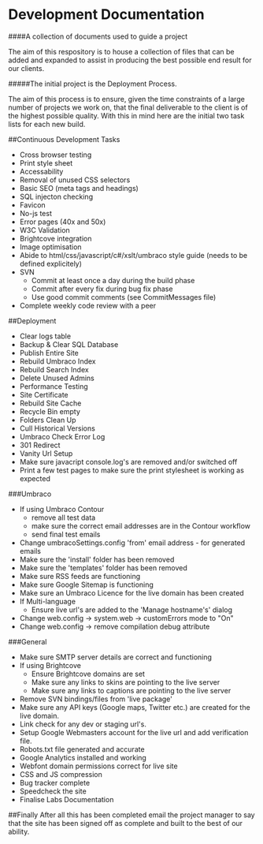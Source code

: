 Development Documentation
=========================

####A collection of documents used to guide a project

The aim of this respository is to house a collection of files that can be added and expanded to assist in producing the best possible end result for our clients. 

#####The initial project is the Deployment Process.

The aim of this process is to ensure, given the time constraints of a large number of projects we work on, that the final deliverable to the client is of the highest possible quality. 
With this in mind here are the initial two task lists for each new build. 

##Continuous Development Tasks

- Cross browser testing
- Print style sheet
- Accessability
- Removal of unused CSS selectors
- Basic SEO (meta tags and headings)
- SQL injecton checking
- Favicon
- No-js test
- Error pages (40x and 50x)
- W3C Validation
- Brightcove integration
- Image optimisation
- Abide to html/css/javascript/c#/xslt/umbraco style guide (needs to be defined explicitely)
- SVN
  - Commit at least once a day during the build phase
  - Commit after every fix during bug fix phase
  - Use good commit comments (see CommitMessages file)
- Complete weekly code review with a peer

##Deployment

- Clear logs table
- Backup & Clear SQL Database
- Publish Entire Site
- Rebuild Umbraco Index
- Rebuild Search Index
- Delete Unused Admins
- Performance Testing
- Site Certificate
- Rebuild Site Cache
- Recycle Bin empty
- Folders Clean Up
- Cull Historical Versions
- Umbraco Check Error Log
- 301 Redirect
- Vanity Url Setup
- Make sure javacript console.log's are removed and/or switched off
- Print a few test pages to make sure the print stylesheet is working as expected

###Umbraco
- If using Umbraco Contour 
  - remove all test data
  - make sure the correct email addresses are in the Contour workflow
  - send final test emails
- Change umbracoSettings.config 'from' email address - for generated emails
- Make sure the 'install' folder has been removed
- Make sure the 'templates' folder has been removed
- Make sure RSS feeds are functioning
- Make sure Google Sitemap is functioning
- Make sure an Umbraco Licence for the live domain has been created
- If Multi-language
  - Ensure live url's are added to the 'Manage hostname's' dialog
- Change web.config -> system.web -> customErrors mode to "On"
- Change web.config -> remove compilation debug attribute

###General
- Make sure SMTP server details are correct and functioning
- If using Brightcove
  - Ensure Brightcove domains are set
  - Make sure any links to skins are pointing to the live server
  - Make sure any links to captions are pointing to the live server
- Remove SVN bindings/files from 'live package'
- Make sure any API keys (Google maps, Twitter etc.) are created for the live domain.
- Link check for any dev or staging url's.
- Setup Google Webmasters account for the live url and add verification file.
- Robots.txt file generated and accurate
- Google Analytics installed and working
- Webfont domain permissions correct for live site
- CSS and JS compression
- Bug tracker complete
- Speedcheck the site
- Finalise Labs Documentation

##Finally
After all this has been completed email the project manager to say that the site has been signed off as complete and built to the best of our ability.